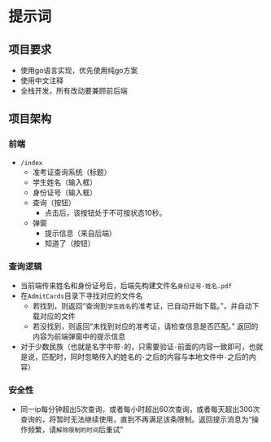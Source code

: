 # 提示词

## 项目要求

- 使用go语言实现，优先使用纯go方案
- 使用中文注释
- 全栈开发，所有改动要兼顾前后端

## 项目架构

### 前端

- `/index`
  - 准考证查询系统（标题）
  - 学生姓名（输入框）
  - 身份证号（输入框）
  - 查询（按钮）
    - 点击后，该按钮处于不可按状态10秒。
  - 弹窗
    - 提示信息（来自后端）
    - 知道了（按钮）

### 查询逻辑

- 当前端传来姓名和身份证号后，后端先构建文件名`身份证号-姓名.pdf`
- 在`AdmitCards`目录下寻找对应的文件名
  - 若找到，则返回“查询到`学生姓名`的准考证，已自动开始下载。”，并自动下载对应的文件
  - 若没找到，则返回“未找到对应的准考证，请检查信息是否匹配。”
  返回的内容为前端弹窗中的提示信息
- 对于少数民族（也就是名字中带`·`的，只需要验证`·`前面的内容一致即可，也就是说，匹配时，同时忽略传入的姓名的`·`之后的内容与本地文件中`·`之后的内容）

### 安全性

- 同一ip每分钟超出5次查询，或者每小时超出60次查询，或者每天超出300次查询的，将暂时无法继续使用，直到不再满足该条限制。返回提示消息为“操作频繁，请`解除限制的时间`后重试”

